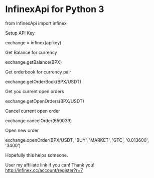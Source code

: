 # InfinexApi for Python 3

from InfinexApi import infinex

Setup API Key

exchange = infinex(apikey)

Get Balance for currency

exchange.getBalance(BPX)

Get orderbook for currency pair

exchange.getOrderBook(BPX/USDT)

Get you current open orders

exchange.getOpenOrders(BPX/USDT)

Cancel current open order

exchange.cancelOrder(650039)

Open new order

exchange.openOrder(BPX/USDT, 'BUY', 'MARKET', 'GTC', '0.013600', '3400')


Hopefully this helps someone.

User my affiliate link if you can! Thank you!
http://infinex.cc/account/register?r=7
